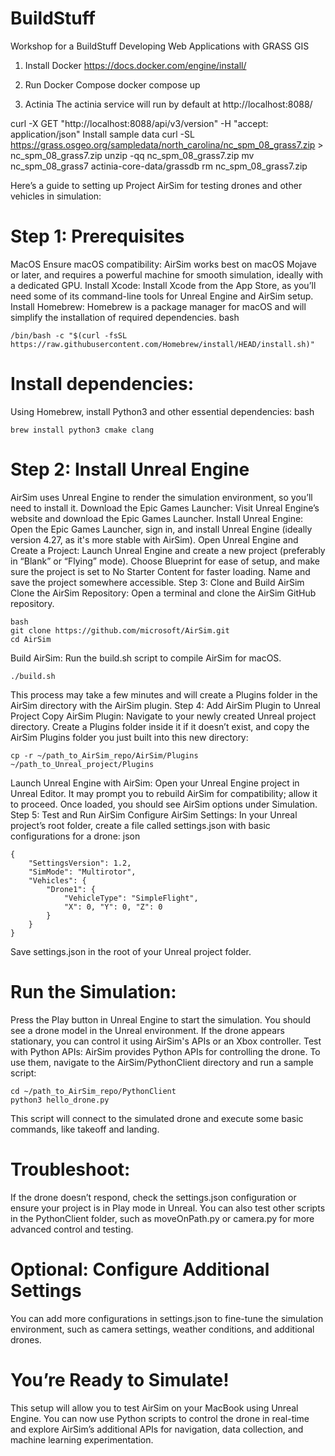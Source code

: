 # BuildStuff
Workshop for a BuildStuff
 Developing Web Applications with GRASS GIS

1. Install Docker
https://docs.docker.com/engine/install/

2. Run Docker Compose
docker compose up
3. Actinia
The actinia service will run by default at http://localhost:8088/

curl -X GET "http://localhost:8088/api/v3/version" -H  "accept: application/json"
Install sample data
curl -SL https://grass.osgeo.org/sampledata/north_carolina/nc_spm_08_grass7.zip > nc_spm_08_grass7.zip
unzip -qq nc_spm_08_grass7.zip
mv nc_spm_08_grass7 actinia-core-data/grassdb
rm nc_spm_08_grass7.zip


Here’s a guide to setting up Project AirSim  for testing drones and other vehicles in simulation:

# Step 1: Prerequisites
MacOS
Ensure macOS compatibility:
AirSim works best on macOS Mojave or later, and requires a powerful machine for smooth simulation, ideally with a dedicated GPU.
Install Xcode:
Install Xcode from the App Store, as you’ll need some of its command-line tools for Unreal Engine and AirSim setup.
Install Homebrew:
Homebrew is a package manager for macOS and will simplify the installation of required dependencies.
bash
```
/bin/bash -c "$(curl -fsSL https://raw.githubusercontent.com/Homebrew/install/HEAD/install.sh)"
```

# Install dependencies:
Using Homebrew, install Python3 and other essential dependencies:
bash
```
brew install python3 cmake clang
```

# Step 2: Install Unreal Engine
AirSim uses Unreal Engine to render the simulation environment, so you’ll need to install it.
Download the Epic Games Launcher:
Visit Unreal Engine’s website and download the Epic Games Launcher.
Install Unreal Engine:
Open the Epic Games Launcher, sign in, and install Unreal Engine (ideally version 4.27, as it's more stable with AirSim).
Open Unreal Engine and Create a Project:
Launch Unreal Engine and create a new project (preferably in “Blank” or “Flying” mode).
Choose Blueprint for ease of setup, and make sure the project is set to No Starter Content for faster loading.
Name and save the project somewhere accessible.
Step 3: Clone and Build AirSim
Clone the AirSim Repository:
Open a terminal and clone the AirSim GitHub repository.


```
bash
git clone https://github.com/microsoft/AirSim.git
cd AirSim
```

Build AirSim:
Run the build.sh script to compile AirSim for macOS.
```
./build.sh
```

This process may take a few minutes and will create a Plugins folder in the AirSim directory with the AirSim plugin.
Step 4: Add AirSim Plugin to Unreal Project
Copy AirSim Plugin:
Navigate to your newly created Unreal project directory.
Create a Plugins folder inside it if it doesn’t exist, and copy the AirSim Plugins folder you just built into this new directory:
```
cp -r ~/path_to_AirSim_repo/AirSim/Plugins ~/path_to_Unreal_project/Plugins
```

Launch Unreal Engine with AirSim:
Open your Unreal Engine project in Unreal Editor. It may prompt you to rebuild AirSim for compatibility; allow it to proceed.
Once loaded, you should see AirSim options under Simulation.
Step 5: Test and Run AirSim
Configure AirSim Settings:
In your Unreal project’s root folder, create a file called settings.json with basic configurations for a drone:
json
```
{
    "SettingsVersion": 1.2,
    "SimMode": "Multirotor",
    "Vehicles": {
        "Drone1": {
            "VehicleType": "SimpleFlight",
            "X": 0, "Y": 0, "Z": 0
        }
    }
}
```

Save settings.json in the root of your Unreal project folder.

# Run the Simulation:
Press the Play button in Unreal Engine to start the simulation. You should see a drone model in the Unreal environment.
If the drone appears stationary, you can control it using AirSim's APIs or an Xbox controller.
Test with Python APIs:
AirSim provides Python APIs for controlling the drone. To use them, navigate to the AirSim/PythonClient directory and run a sample script:

```
cd ~/path_to_AirSim_repo/PythonClient
python3 hello_drone.py
```

This script will connect to the simulated drone and execute some basic commands, like takeoff and landing.
# Troubleshoot:
If the drone doesn’t respond, check the settings.json configuration or ensure your project is in Play mode in Unreal.
You can also test other scripts in the PythonClient folder, such as moveOnPath.py or camera.py for more advanced control and testing.

# Optional: Configure Additional Settings
You can add more configurations in settings.json to fine-tune the simulation environment, such as camera settings, weather conditions, and additional drones.

# You’re Ready to Simulate!
This setup will allow you to test AirSim on your MacBook using Unreal Engine. You can now use Python scripts to control the drone in real-time and explore AirSim’s additional APIs for navigation, data collection, and machine learning experimentation.


